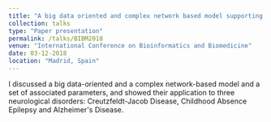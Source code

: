 ```yaml
---
title: "A big data oriented and complex network based model supporting the uniform investigation of heterogeneous personalized medicine data"
collection: talks
type: "Paper presentation"
permalink: /talks/BIBM2018
venue: "International Conference on Bioinformatics and Biomedicine"
date: 03-12-2018
location: "Madrid, Spain"
---
```

I discussed a big data-oriented and a complex network-based model and a set of associated parameters, and showed their application to three neurological disorders: Creutzfeldt-Jacob Disease, Childhood Absence Epilepsy and Alzheimer's Disease.
